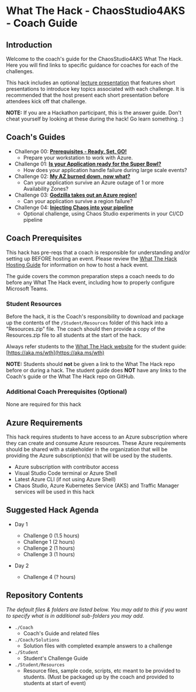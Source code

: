 # What The Hack - ChaosStudio4AKS - Coach Guide

## Introduction

Welcome to the coach's guide for the ChaosStudio4AKS What The Hack. Here you will find links to specific guidance for coaches for each of the challenges.

This hack includes an optional [lecture presentation](Lectures.pptx) that features short presentations to introduce key topics associated with each challenge. It is recommended that the host present each short presentation before attendees kick off that challenge.

**NOTE:** If you are a Hackathon participant, this is the answer guide. Don't cheat yourself by looking at these during the hack! Go learn something. :)

## Coach's Guides

- Challenge 00: **[Prerequisites - Ready, Set, GO!](./Solution-00.md)**
	 - Prepare your workstation to work with Azure.
- Challenge 01: **[Is your Application ready for the Super Bowl?](./Solution-01.md)**
	 - How does your application handle failure during large scale events?
- Challenge 02: **[My AZ burned down, now what?](./Solution-02.md)**
	 - Can your application survive an Azure outage of 1 or more Availability Zones?
- Challenge 03: **[Godzilla takes out an Azure region!](./Solution-03.md)**
	 - Can your application survive a region failure?
- Challenge 04: **[Injecting Chaos into your pipeline](./Solution-04.md)**
	 - Optional challenge, using Chaos Studio experiments in your CI/CD pipeline

## Coach Prerequisites

This hack has pre-reqs that a coach is responsible for understanding and/or setting up BEFORE hosting an event. Please review the [What The Hack Hosting Guide](https://aka.ms/wthhost) for information on how to host a hack event.

The guide covers the common preparation steps a coach needs to do before any What The Hack event, including how to properly configure Microsoft Teams.

### Student Resources

Before the hack, it is the Coach's responsibility to download and package up the contents of the `/Student/Resources` folder of this hack into a "Resources.zip" file. The coach should then provide a copy of the Resources.zip file to all students at the start of the hack.

Always refer students to the [What The Hack website](https://aka.ms/wth) for the student guide: [https://aka.ms/wth](https://aka.ms/wth)

**NOTE:** Students should **not** be given a link to the What The Hack repo before or during a hack. The student guide does **NOT** have any links to the Coach's guide or the What The Hack repo on GitHub.

### Additional Coach Prerequisites (Optional)

None are required for this hack

## Azure Requirements

This hack requires students to have access to an Azure subscription where they can create and consume Azure resources. These Azure requirements should be shared with a stakeholder in the organization that will be providing the Azure subscription(s) that will be used by the students.

- Azure subscription with contributor access
- Visual Studio Code terminal or Azure Shell
- Latest Azure CLI (if not using Azure Shell)
- Chaos Studio, Azure Kubernetes Service (AKS) and Traffic Manager services will be used in this hack


## Suggested Hack Agenda

- Day 1
  - Challenge 0 (1.5 hours)
  - Challenge 1 (2 hours)
  - Challenge 2 (1 hours)
  - Challenge 3 (1 hours)

- Day 2
  - Challenge 4 (? hours)

## Repository Contents

_The default files & folders are listed below. You may add to this if you want to specify what is in additional sub-folders you may add._

- `./Coach`
  - Coach's Guide and related files
- `./Coach/Solutions`
  - Solution files with completed example answers to a challenge
- `./Student`
  - Student's Challenge Guide
- `./Student/Resources`
  - Resource files, sample code, scripts, etc meant to be provided to students. (Must be packaged up by the coach and provided to students at start of event)
